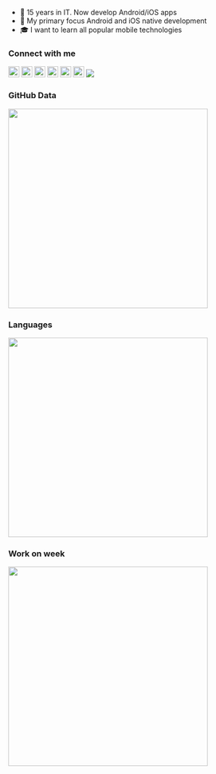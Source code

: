 - 🌱 15 years in IT. Now develop Android/iOS apps
- 🎯 My primary focus Android and iOS native development
- 🎓 I want to learn all popular mobile technologies

### Connect with me

[<img width="22px" src="https://raw.githubusercontent.com/mobilase/mobilase/main/icons/telegram.png">](https://t.me/mobilase)
[<img width="22px" src="https://raw.githubusercontent.com/mobilase/mobilase/main/icons/fb.png">](https://facebook.com/mobilase)
[<img width="22px" src="https://raw.githubusercontent.com/mobilase/mobilase/main/icons/vk.png">](https://vk.com/mobilase)
[<img width="22px" src="https://raw.githubusercontent.com/mobilase/mobilase/main/icons/instagram.png">](https://www.instagram.com/mobilase)
[<img width="22px" src="https://raw.githubusercontent.com/mobilase/mobilase/main/icons/habr.png">](https://habr.com/ru/users/lavs/posts/)
[<img width="22px" src="https://raw.githubusercontent.com/mobilase/mobilase/main/icons/email.png">](mailto:lavrov-sergey@yandex.ru)
![](https://visitor-badge.glitch.me/badge?page_id=itlavs)

### GitHub Data

[<img src="https://github-readme-stats.vercel.app/api?username=mobilase&count_private=true&hide_title=true&show_icons=true" width="400"/>](https://github-readme-stats.vercel.app/api?username=mobilase&count_private=true&hide_title=true&show_icons=true)

### Languages

[<img src="https://github-readme-stats.vercel.app/api/top-langs/?username=mobilase&langs_count=10&layout=compact&count_private=true&hide_title=true&exclude_repo=HellCat,SnakeShift,tceh-android,start-android,javarush-android" width="400"/>](https://github-readme-stats.vercel.app/api/top-langs/?username=mobilase&langs_count=10&layout=compact&count_private=true&hide_title=true&exclude_repo=HellCat,SnakeShift,tceh-android,start-android,javarush-android)

### Work on week
[<img src="https://github-readme-stats.vercel.app/api/wakatime?username=mobilase&count_private=true&hide_title=true&layout=compact" width="400"/>](https://github-readme-stats.vercel.app/api/wakatime?username=mobilase&count_private=true&hide_title=true&layout=compact)
